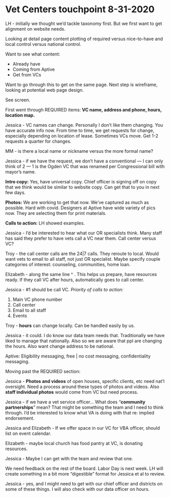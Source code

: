 # Vet Centers touchpoint 8-31-2020

LH - initially we thought we’d tackle taxonomy first. But we first want to get alignment on website needs. 

Looking at detail page content plotting of required versus nice-to-have and local control versus national control. 

Want to see what content: 
* Already have
* Coming from Aptive
* Get from VCs

Want to go through this to get on the same page. Next step is wireframe, looking at potential web page design. 

See screen. 

First went through REQUIRED items: 
**VC name, address and phone, hours, location map.** 

Jessica - VC names can change. Personally I don’t like them changing. You have accurate info now. From time to time, we get requests for change, especially depending on location of lease. Sometimes VCs move. Get 1-2 requests a quarter for changes. 

MM - is there a local name or nickname versus the more formal name? 

Jessica - if we have the request, we don’t have a conventional — I can only think of 2 — 1 is the Ogden VC that was renamed per Congressional bill with mayor’s name. 

**Intro copy:** Yes, have universal copy. Chief officer is signing off on copy that we think would be similar to website copy. Can get that to you in next few days. 

**Photos:** We are working to get that now. We’ve captured as much as possible. Hard with covid. Designers at Aptive have wide variety of pics now. They are selecting them for print materials. 

**Calls to action:** LH showed examples. 

Jessica - I’d be interested to hear what our OR specialists think. Many staff has said they prefer to have vets call a VC near them. Call center versus VC? 

Troy - the call center calls are the 24|7 calls. They reroute to local. Would want vets to email to all staff, not just OR specialist. Maybe specify couple categories of interest: counseling, communities, home loan. 

Elizabeth - along the same line ^ . This helps us prepare, have resources ready. If they call VC after hours, automatically goes to call center. 

Jessica - #1 should be call VC. *Priority of calls to action:* 
1. Main VC phone number
2. Call center
3. Email to all staff 
4. Events

Troy - **hours** can change locally. Can be handled easily by us. 

Jessica - it could. I do know our data team needs that. Traditionally we have liked to manage that nationally. Also so we are aware that ppl are changing the hours. Also want change address to be national. 

Aptive: 
Eligibility messaging, free | no cost messaging, confidentiality messaging. 

Moving past the REQUIRED section: 

Jessica - **Photos and videos** of open houses, specific clients, etc need nat’l oversight. Need a process around these types of photos and videos. Also **staff individual photos** would come from VC but need process. 

Jessica - if we have a vet service officer… What does “**community partnerships**” mean? That might be something the team and I need to think through. I’d be interested to know what VA is doing with that re: implied endorsement. 

Jessica and Elizabeth - If we offer space in our VC for VBA officer, should list on event calendar. 

Elizabeth - maybe local church has food pantry at VC, is donating resources. 

Jessica - Maybe I can get with the team and review that one. 

We need feedback on the rest of the board. Labor Day is next week. LH will create something in a bit more “digestible” format for Jessica et al to review.  

Jessica - yes, and I might need to get with our chief officer and districts on some of these things. I will also check with our data officer on hours. 



